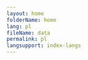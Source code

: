 ```yaml
---
layout: home
folderName: home
lang: pl
fileName: data
permalink: pl
langsupport: index-langs
---
```

